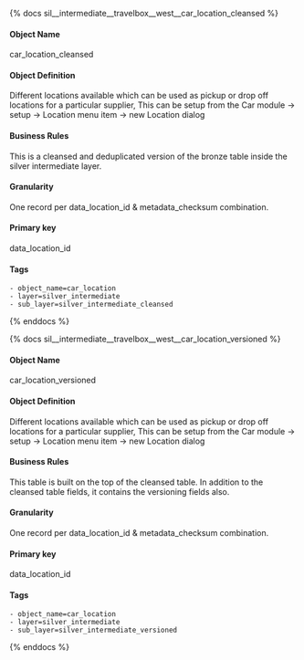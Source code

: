 {% docs sil__intermediate__travelbox__west__car_location_cleansed %}

#### Object Name
car_location_cleansed

#### Object Definition
Different locations available which can be used as pickup or drop off locations for a particular supplier, This can be setup from the Car module -&gt; setup -&gt; Location menu item -&gt; new Location dialog

#### Business Rules
This is a cleansed and deduplicated version of the bronze table inside the silver intermediate layer.

#### Granularity
One record per data_location_id & metadata_checksum combination.

#### Primary key
data_location_id

#### Tags
    - object_name=car_location
    - layer=silver_intermediate
    - sub_layer=silver_intermediate_cleansed

{% enddocs %}

{% docs sil__intermediate__travelbox__west__car_location_versioned %}

#### Object Name
car_location_versioned

#### Object Definition
Different locations available which can be used as pickup or drop off locations for a particular supplier, This can be setup from the Car module -&gt; setup -&gt; Location menu item -&gt; new Location dialog

#### Business Rules
This table is built on the top of the cleansed table. In addition to the cleansed table fields, it contains the versioning fields also.

#### Granularity
One record per data_location_id & metadata_checksum combination.

#### Primary key
data_location_id

#### Tags
    - object_name=car_location
    - layer=silver_intermediate
    - sub_layer=silver_intermediate_versioned

{% enddocs %}